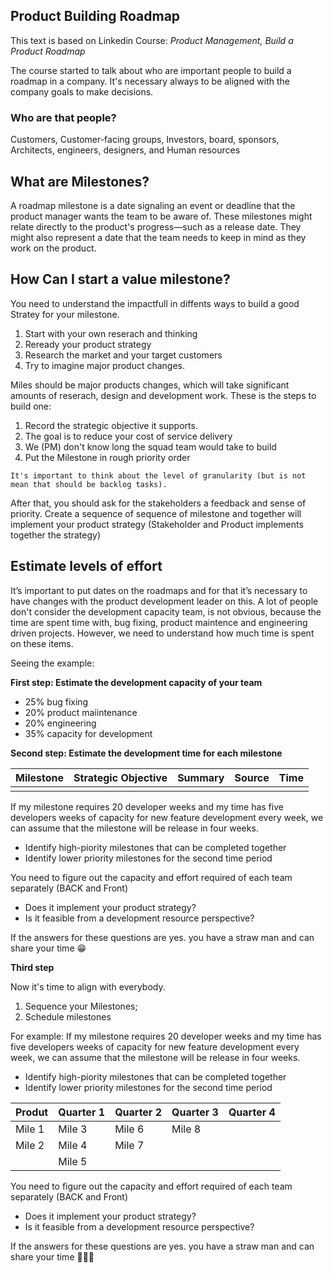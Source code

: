 ## Product Building Roadmap

This text is based on Linkedin Course: *Product Management, Build a Product Roadmap*

The course started to talk about who are important people to build a roadmap in a company.
It's necessary always to be aligned with the company goals to make decisions.

### Who are that people?
Customers, Customer-facing groups, Investors, board, sponsors, Architects, engineers, designers, and Human resources 

## What are Milestones?

A roadmap milestone is a date signaling an event or deadline that the product manager wants the team to be aware of. These milestones might relate directly to the product's progress—such as a release date. They might also represent a date that the team needs to keep in mind as they work on the product.


## How Can I start a value milestone?

You need to understand the impactfull in diffents ways to build a good Stratey for your milestone.

1) Start with your own reserach and thinking
2) Reready your product strategy
3) Research the market and your target customers
4) Try to imagine major product changes.

 Miles should be major products changes, which will take significant amounts of reserach, design and development work. These is the steps to build one:
 
 1) Record the strategic objective it supports.
 2) The goal is to reduce your cost of service delivery 
 3) We (PM) don't know long the squad team would take to build
 4) Put the Milestone in rough priority order

<pre><code>It's important to think about the level of granularity (but is not mean that should be backlog tasks).</code></pre>

After that, you should ask for the stakeholders a feedback and sense of priority. Create a sequence of sequence of milestone  and together will implement your product strategy  (Stakeholder and Product implements together the strategy)

## Estimate levels of effort

It’s important to put dates on the roadmaps and for that it’s necessary to have changes with the product development leader on this. A lot of people don't consider the development capacity team, is not obvious, because the time are spent time with, bug fixing, product maintence and engineering driven projects. However, we need to understand how much time is spent on these items.

Seeing the example:

**First step: Estimate the development capacity of your team**

- 25% bug fixing
- 20% product maiintenance
- 20% engineering
- 35% capacity for development

**Second step: Estimate the development time for each milestone**

|Milestone| Strategic Objective | Summary | Source | Time |
|---------|---------------------|---------|-------|-------|
|||||


If my milestone requires 20 developer weeks and my time has five developers weeks of capacity for new feature development every week, we can assume that the milestone will be release in four weeks.

- Identify high-piority milestones that can be completed together
- Identify lower priority milestones for the second time period

You need to figure out the capacity and effort required of each team separately (BACK and Front)

- Does it implement your product strategy?
- Is it feasible from a development resource perspective?

If the answers for these questions are yes.  you have a straw man and can share your time 😁


**Third step**

Now it's time to align with everybody.

1) Sequence your Milestones;
2) Schedule milestones


For example: If my milestone requires 20 developer weeks and my time has five developers weeks of capacity for new feature development every week, we can assume that the milestone will be release in four weeks.

- Identify high-piority milestones that can be completed together
- Identify lower priority milestones for the second time period

|Produt|Quarter 1| Quarter 2 | Quarter 3 | Quarter 4 | 
|------|---------|-----------|---------|-------|
|Mile 1   | Mile 3    | Mile 6  | Mile 8|
|Mile 2   | Mile 4    | Mile 7  |       |
|         | Mile 5    |         |       |


You need to figure out the capacity and effort required of each team separately (BACK and Front)

- Does it implement your product strategy?
- Is it feasible from a development resource perspective?

If the answers for these questions are yes.  you have a straw man and can share your time 🤩💡📅
